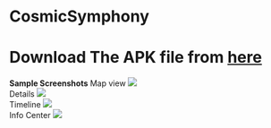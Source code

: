 # CosmicSymphony
<h1>Download The APK file from <a href="https://github.com/ajshojol22/CosmicSymphony/blob/main/app/release/Cosmic%20Symphony.apk">here</a></h1>
<b>Sample Screenshots</b>
Map view
<img src="https://github-production-user-asset-6210df.s3.amazonaws.com/53313033/273463232-40d25606-a3ba-46ec-83d4-8f2305142ba9.jpg"><br>
Details
<img src="https://github-production-user-asset-6210df.s3.amazonaws.com/53313033/273463260-30068fe0-345a-445f-b88e-09c4be840e2f.jpg"><br>
Timeline
<img src="https://github-production-user-asset-6210df.s3.amazonaws.com/53313033/273463267-ac54747b-52e5-484b-8356-ac96fba1b739.jpg"><br>
Info Center
<img src="https://github-production-user-asset-6210df.s3.amazonaws.com/53313033/273463282-bfbf1d54-aebf-444d-8d01-00f2b1b324d9.jpg"><br>




